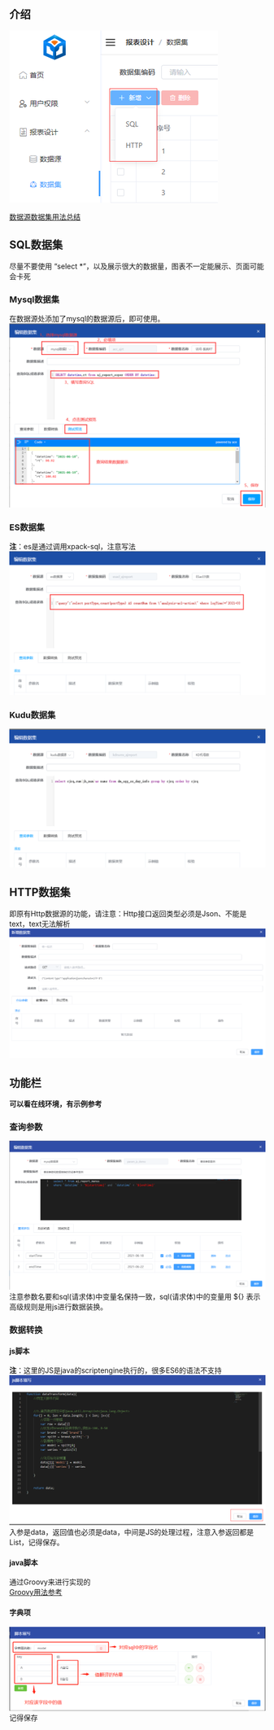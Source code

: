 ## 介绍

![img5](../picture/dateset/img_5.png) <br>

[数据源数据集用法总结](https://my.oschina.net/u/4517014/blog/5270828) <br>

## SQL数据集

尽量不要使用 “select *”，以及展示很大的数据量，图表不一定能展示、页面可能会卡死 <br>

### Mysql数据集

在数据源处添加了mysql的数据源后，即可使用。<br>
![img_1.png](../picture/dateset/img_1.png) <br>

### ES数据集

**注**：es是通过调用xpack-sql，注意写法 <br>
![es.png](../picture/dateset/img.png) <br>

### Kudu数据集

![kudu.png](../picture/dateset/img_2.png) <br>

## HTTP数据集

即原有Http数据源的功能，请注意：Http接口返回类型必须是Json、不能是text，text无法解析 <br>
![http.png](../picture/dateset/img_7.png) <br>

## 功能栏

**可以看在线环境，有示例参考** <br>

### 查询参数

![img3](../picture/dateset/img_3.png) <br>
注意参数名要和sql(请求体)中变量名保持一致，sql(请求体)中的变量用 ${} 表示 <br>
高级规则是用js进行数据装换。

### 数据转换

#### js脚本

**注**：这里的JS是java的scriptengine执行的，很多ES6的语法不支持 <br>
![img4](../picture/dateset/img_4.png) <br>
入参是data，返回值也必须是data，中间是JS的处理过程，注意入参返回都是List<JSONObject>，记得保存。 <br>

#### java脚本

通过Groovy来进行实现的 <br>
[Groovy用法参考](https://my.oschina.net/u/4517014/blog/5526324) <br>

#### 字典项

![img6.png](../picture/dateset/img_6.png) <br>
记得保存

